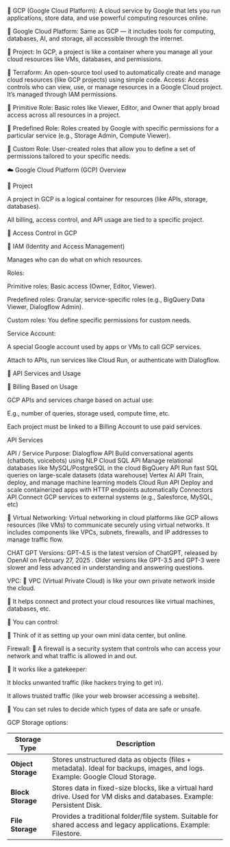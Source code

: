 🔹 GCP (Google Cloud Platform):
A cloud service by Google that lets you run applications, store data, and use powerful computing resources online.

🔹 Google Cloud Platform:
Same as GCP — it includes tools for computing, databases, AI, and storage, all accessible through the internet.

🔹 Project:
In GCP, a project is like a container where you manage all your cloud resources like VMs, databases, and permissions.

🔹 Terraform:
An open-source tool used to automatically create and manage cloud resources (like GCP projects) using simple code.
Access:
Access controls who can view, use, or manage resources in a Google Cloud project. It’s managed through IAM permissions.

🔹 Primitive Role:
Basic roles like Viewer, Editor, and Owner that apply broad access across all resources in a project.

🔹 Predefined Role:
Roles created by Google with specific permissions for a particular service (e.g., Storage Admin, Compute Viewer).

🔹 Custom Role:
User-created roles that allow you to define a set of permissions tailored to your specific needs.

☁️ Google Cloud Platform (GCP) Overview

🔹 Project

A project in GCP is a logical container for resources (like APIs, storage, databases).

All billing, access control, and API usage are tied to a specific project.

🔐 Access Control in GCP

🔹 IAM (Identity and Access Management)

Manages who can do what on which resources.

Roles:

Primitive roles: Basic access (Owner, Editor, Viewer).

Predefined roles: Granular, service-specific roles (e.g., BigQuery Data Viewer, Dialogflow Admin).

Custom roles: You define specific permissions for custom needs.

Service Account:

A special Google account used by apps or VMs to call GCP services.

Attach to APIs, run services like Cloud Run, or authenticate with Dialogflow.

🔌 API Services and Usage

🔹 Billing Based on Usage

GCP APIs and services charge based on actual use:

E.g., number of queries, storage used, compute time, etc.

Each project must be linked to a Billing Account to use paid services.

API Services

API / Service	Purpose:
Dialogflow API	Build conversational agents (chatbots, voicebots) using NLP
Cloud SQL API	Manage relational databases like MySQL/PostgreSQL in the cloud
BigQuery API	Run fast SQL queries on large-scale datasets (data warehouse)
Vertex AI API	Train, deploy, and manage machine learning models
Cloud Run API	Deploy and scale containerized apps with HTTP endpoints automatically
Connectors API	Connect GCP services to external systems (e.g., Salesforce, MySQL, etc)

🔹 Virtual Networking:
Virtual networking in cloud platforms like GCP allows resources (like VMs) to communicate securely using virtual networks.
It includes components like VPCs, subnets, firewalls, and IP addresses to manage traffic flow.

CHAT GPT Versions:
GPT-4.5 is the latest version of ChatGPT, released by OpenAI on February 27, 2025 .
Older versions like GPT-3.5 and GPT-3 were slower and less advanced in understanding and answering questions.

VPC:
🔹 VPC (Virtual Private Cloud) is like your own private network inside the cloud.

🔹 It helps connect and protect your cloud resources like virtual machines, databases, etc.

🔹 You can control:

🔹 Think of it as setting up your own mini data center, but online.

Firewall:
🔹 A firewall is a security system that controls who can access your network and what traffic is allowed in and out.

🔹 It works like a gatekeeper:

It blocks unwanted traffic (like hackers trying to get in).

It allows trusted traffic (like your web browser accessing a website).

🔹 You can set rules to decide which types of data are safe or unsafe.

GCP Storage options:

| **Storage Type**   | **Description**                                                                                                             |
| ------------------ | --------------------------------------------------------------------------------------------------------------------------- |
| **Object Storage** | Stores unstructured data as objects (files + metadata). Ideal for backups, images, and logs. Example: Google Cloud Storage. |
| **Block Storage**  | Stores data in fixed-size blocks, like a virtual hard drive. Used for VM disks and databases. Example: Persistent Disk.     |
| **File Storage**   | Provides a traditional folder/file system. Suitable for shared access and legacy applications. Example: Filestore.          |
